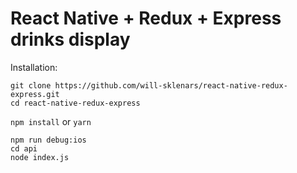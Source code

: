 # React Native + Redux + Express drinks display

Installation:

```
git clone https://github.com/will-sklenars/react-native-redux-express.git
cd react-native-redux-express
```


`npm install`
or
`yarn`

```
npm run debug:ios
cd api
node index.js
```
